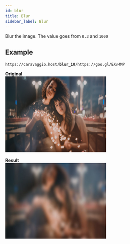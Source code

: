```yaml
---
id: blur
title: Blur
sidebar_label: Blur
---
```


Blur the image. The value goes from `0.3` and `1000`

## Example

<pre><code class="hljs css html" data-preview>https://caravaggio.host/<strong>blur_10</strong>/https://goo.gl/EXv4MP</code></pre>


**Original**     
<img width="320" height="240" src="assets/example/girls.jpeg" />

**Result**     
<img width="320" height="240" src="assets/example/blur.jpeg" />
